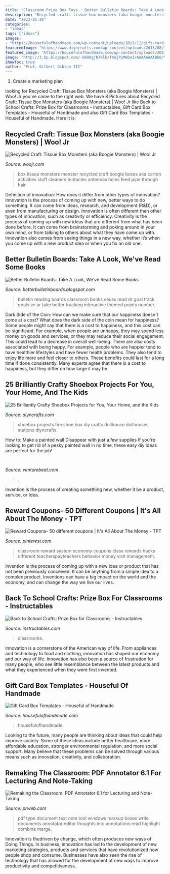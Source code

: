 ```yaml
---
title: "Classroom Prize Box Toys : Better Bulletin Boards: Take A Look, We&#039;ve Read Some Books"
description: "Recycled craft: tissue box monsters (aka boogie monsters)"
date: "2023-01-26"
categories:
- "ideas"
tags: ["ideas"]
images:
- "https://housefulofhandmade.com/wp-content/uploads/2017/12/gift-card-box-templates-4.jpg"
featuredImage: "https://www.diyncrafts.com/wp-content/uploads/2015/08/19-dollhouse.jpg"
featured_image: "https://housefulofhandmade.com/wp-content/uploads/2017/12/gift-card-box-templates-4.jpg"
image: "http://3.bp.blogspot.com/-bKHRgjN7Klk/TXejPyMW2eI/AAAAAAAABk0/YrooAXtl2k0/s400/Displays%2B012.jpg"
ShowToc: true
author: "Prof. Gilbert Gibson III"
---
```



1. Create a marketing plan 

	

		
looking for Recycled Craft: Tissue Box Monsters (aka Boogie Monsters) | Woo! Jr you've came to the right web. We have 8 Pictures about Recycled Craft: Tissue Box Monsters (aka Boogie Monsters) | Woo! Jr like Back to School Crafts: Prize Box for Classrooms - Instructables, Gift Card Box Templates - Houseful of Handmade and also Gift Card Box Templates - Houseful of Handmade. Here it is:
		
    
## Recycled Craft: Tissue Box Monsters (aka Boogie Monsters) | Woo! Jr

<img loading=lazy src="https://www.woojr.com/wp-content/uploads/2012/04/Tissue-Box-Monsters.jpg" onerror="this.onerror=null;this.src='https://tse4.mm.bing.net/th?id=OIP.JYt37ZANFoBMRQ_Whk1ooAHaEP&amp;pid=15.1';" alt="Recycled Craft: Tissue Box Monsters (aka Boogie Monsters) | Woo! Jr">

_Source: woojr.com_

>box tissue monsters monster recycled craft boogie boxes aka carton activities stuff cleaners tentacles antennas holes feed pipe through hair. 

	

Definition of innovation: How does it differ from other types of innovation?
Innovation is the process of coming up with new, better ways to do something. It can come from ideas, research, and development (R&D), or even from manufacturing or design. Innovation is often different than other types of innovation, such as creativity or efficiency.
Creativity is the process of coming up with new ideas that are different from what has been done before. It can come from brainstorming and poking around in your own mind, or from talking to others about what they have come up with. Innovation also comes from seeing things in a new way, whether it’s when you come up with a new product idea or when you fix an old one.

    
## Better Bulletin Boards: Take A Look, We&#039;ve Read Some Books

<img loading=lazy src="http://3.bp.blogspot.com/-bKHRgjN7Klk/TXejPyMW2eI/AAAAAAAABk0/YrooAXtl2k0/s400/Displays%2B012.jpg" onerror="this.onerror=null;this.src='https://tse4.mm.bing.net/th?id=OIP.1Bycl6DV6BtwC7oOwOFqJAAAAA&amp;pid=15.1';" alt="Better Bulletin Boards: Take A Look, We&#039;ve Read Some Books">

_Source: betterbulletinboards.blogspot.com_

>bulletin reading boards classroom books seuss read dr goal track goals ve ar take better tracking interactive themed points number. 

	

Dark Side of the Coin: How can we make sure that our happiness doesn't come at a cost?
What does the dark side of the coin mean for happiness?
Some people might say that there is a cost to happiness, and this cost can be significant. For example, when people are unhappy, they may spend less money on goods and services, or they may reduce their social engagement. This could lead to a decrease in overall well-being.
There are also costs associated with being happy. For example, people who are happier tend to have healthier lifestyles and have fewer health problems. They also tend to enjoy life more and feel closer to others. These benefits could last for a long time if done consistently.
Many experts agree that there is a cost to happiness, but they differ on how large it may be.

    
## 25 Brilliantly Crafty Shoebox Projects For You, Your Home, And The Kids

<img loading=lazy src="https://www.diyncrafts.com/wp-content/uploads/2015/08/19-dollhouse.jpg" onerror="this.onerror=null;this.src='https://tse3.mm.bing.net/th?id=OIP.qILIsH_OGkoJsuZmu3RyxgHaKV&amp;pid=15.1';" alt="25 Brilliantly Crafty Shoebox Projects for You, Your Home, and the Kids">

_Source: diyncrafts.com_

>shoebox projects fire shoe box diy crafts dollhouse dollhouses stations diyncrafts. 

	

How to: Make a painted wall Disappear with just a few supplies
If you're looking to get rid of a pesky painted wall in no time, these easy diy ideas are perfect for the job!

    
## 

<img loading=lazy src="https://venturebeat.com/wp-content/uploads/2018/12/DfGtlDKW0AALxnR.jpg?w=800" onerror="this.onerror=null;this.src='https://tse2.mm.bing.net/th?id=OIP.q-8bGSNNa3u3IKVIYiDrvAHaE8&amp;pid=15.1';" alt="">

_Source: venturebeat.com_

>. 

	

Invention is the process of creating something new, whether it be a product, service, or Idea.

    
## Reward Coupons- 50 Different Coupons | It&#039;s All About The Money - TPT

<img loading=lazy src="https://i.pinimg.com/736x/40/82/cc/4082cc11a121e68f808e90a282645198--classroom-economy-system-classroom-incentives.jpg?b=t" onerror="this.onerror=null;this.src='https://tse1.mm.bing.net/th?id=OIP.4ia-f8TRtxmlvNrwS34ZWQHaLG&amp;pid=15.1';" alt="Reward Coupons- 50 different coupons | It&#039;s All About The Money - TPT">

_Source: pinterest.com_

>classroom reward system economy coupons class rewards hacks different teacherspayteachers behavior money visit management. 

	

Invention is the process of coming up with a new idea or product that has not been previously conceived. It can be anything from a simple idea to a complex product. Inventions can have a big impact on the world and the economy, and can change the way we live our lives.

    
## Back To School Crafts: Prize Box For Classrooms - Instructables

<img loading=lazy src="https://content.instructables.com/ORIG/F9W/BJCL/H5IRUPB8/F9WBJCLH5IRUPB8.jpg?auto=webp&amp;frame=1&amp;width=2100" onerror="this.onerror=null;this.src='https://tse3.mm.bing.net/th?id=OIP.8AA3AV6_ElGyYz5fLOUrCAHaFj&amp;pid=15.1';" alt="Back to School Crafts: Prize Box for Classrooms - Instructables">

_Source: instructables.com_

>classrooms. 

	

Innovation is a cornerstone of the American way of life. From appliances and technology to food and clothing, innovation has shaped our economy and our way of life. Innovation has also been a source of frustration for many people, who see little resemblance between the latest products and what they experienced when they were first invented.

    
## Gift Card Box Templates - Houseful Of Handmade

<img loading=lazy src="https://housefulofhandmade.com/wp-content/uploads/2017/12/gift-card-box-templates-4.jpg" onerror="this.onerror=null;this.src='https://tse4.mm.bing.net/th?id=OIP.lqD4igZoRsk7iD8UB0voBAHaLL&amp;pid=15.1';" alt="Gift Card Box Templates - Houseful of Handmade">

_Source: housefulofhandmade.com_

>housefulofhandmade. 

	

Looking to the future, many people are thinking about ideas that could help improve society. Some of these ideas include better healthcare, more affordable education, stronger environmental regulation, and more social support. Many believe that these problems can be solved through various means such as innovation, creativity, and collaboration.

    
## Remaking The Classroom: PDF Annotator 6.1 For Lecturing And Note-Taking

<img loading=lazy src="http://ww1.prweb.com/prfiles/2016/06/29/13856617/PA5_How_Type.png" onerror="this.onerror=null;this.src='https://tse3.mm.bing.net/th?id=OIP.laE2jeiv8o6R_Luc6A2ZDQHaGI&amp;pid=15.1';" alt="Remaking the Classroom: PDF Annotator 6.1 for Lecturing and Note-Taking">

_Source: prweb.com_

>pdf type document text note tool windows markup boxes write documents annotator editor thoughts into annotations read highlight combine merge. 

	

Innovation is thedriven by change, which often produces new ways of Doing Things. In business, innovation has led to the development of new marketing strategies, products and services that have revolutionized how people shop and consume. Businesses have also seen the rise of technology that has allowed for the development of new ways to improve productivity and competitiveness.

